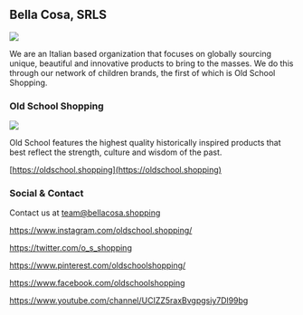 ## Bella Cosa, SRLS

![](https://disznc.s3.amazonaws.com/bc-logo-transparent.png)

We are an Italian based organization that focuses on globally sourcing unique, beautiful and innovative products to bring to the masses.  We do this through our network of children brands, the first of which is Old School Shopping.

### Old School Shopping

![](https://disznc.s3.amazonaws.com/oldschool-square-transparent.png)

Old School features the highest quality historically inspired products that best reflect the strength, culture and wisdom of the past.

[https://oldschool.shopping](https://oldschool.shopping)

### Social & Contact

Contact us at team@bellacosa.shopping

https://www.instagram.com/oldschool.shopping/

https://twitter.com/o_s_shopping

https://www.pinterest.com/oldschoolshopping/

https://www.facebook.com/oldschoolshopping

https://www.youtube.com/channel/UCIZZ5raxBvgpgsiy7Dl99bg


